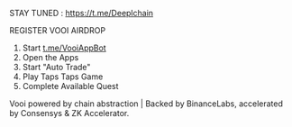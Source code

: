STAY TUNED : https://t.me/Deeplchain

REGISTER VOOI AIRDROP
 1. Start [t.me/VooiAppBot](https://t.me/VooiAppBot/vooi?startapp=frenIDOP3yODG)
 2. Open the Apps 
 3. Start "Auto Trade"
 4. Play Taps Taps Game
 5. Complete Available Quest

 Vooi powered by chain abstraction | Backed by BinanceLabs, accelerated by Consensys & ZK Accelerator.